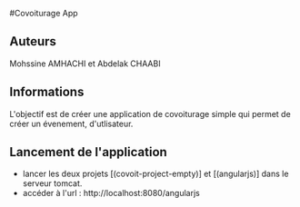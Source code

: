 #Covoiturage App
## Auteurs
Mohssine AMHACHI et Abdelak CHAABI
## Informations
L'objectif est de créer une application de covoiturage simple qui permet de créer un évenement, d'utlisateur.

## Lancement de l'application
- lancer les deux projets [(covoit-project-empty)] et [(angularjs)] dans le serveur tomcat.
- accéder à l'url : http://localhost:8080/angularjs
